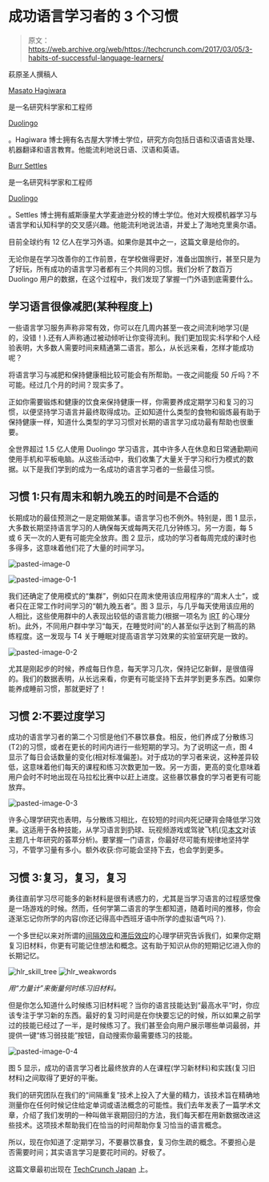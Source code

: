 # 成功语言学习者的 3 个习惯 

> 原文：<https://web.archive.org/web/https://techcrunch.com/2017/03/05/3-habits-of-successful-language-learners/>

萩原圣人撰稿人

[Masato Hagiwara](https://web.archive.org/web/20230215190731/http://masatohagiwara.net/)

是一名研究科学家和工程师

[Duolingo](https://web.archive.org/web/20230215190731/https://www.duolingo.com/)

。Hagiwara 博士拥有名古屋大学博士学位，研究方向包括日语和汉语语言处理、机器翻译和语言教育。他能流利地说日语、汉语和英语。

[Burr Settles](https://web.archive.org/web/20230215190731/http://burrsettles.com/)

是一名研究科学家和工程师

[Duolingo](https://web.archive.org/web/20230215190731/https://www.duolingo.com/)

。Settles 博士拥有威斯康星大学麦迪逊分校的博士学位。他对大规模机器学习与语言学和认知科学的交叉感兴趣。他能流利地说法语，并爱上了海地克里奥尔语。

目前全球约有 12 亿人在学习外语。如果你是其中之一，这篇文章是给你的。

无论你是在学习改善你的工作前景，在学校做得更好，准备出国旅行，甚至只是为了好玩，所有成功的语言学习者都有三个共同的习惯。我们分析了数百万 Duolingo 用户的数据，在这个过程中，我们发现了掌握一门外语到底需要什么。

## 学习语言很像减肥(某种程度上)

一些语言学习服务声称非常有效，你可以在几周内甚至一夜之间流利地学习(是的，没错！).还有人声称通过被动倾听让你变得流利。我们更加现实:科学和个人经验表明，大多数人需要时间来精通第二语言。那么，从长远来看，怎样才能成功呢？

将语言学习与减肥和保持健康相比较可能会有所帮助。一夜之间能瘦 50 斤吗？不可能。经过几个月的时间？现实多了。

正如你需要锻炼和健康的饮食来保持健康一样，你需要养成定期学习和复习的习惯，以便坚持学习语言并最终取得成功。正如知道什么类型的食物和锻炼最有助于保持健康一样，知道什么类型的学习习惯对长期的语言学习成功最有帮助也很重要。

全世界超过 1.5 亿人使用 Duolingo 学习语言，其中许多人在休息和日常通勤期间使用手机和平板电脑。从这些活动中，我们收集了大量关于学习和行为模式的数据。以下是我们学到的成为一名成功的语言学习者的一些最佳习惯。

## 习惯 1:只有周末和朝九晚五的时间是不合适的

长期成功的最佳预测之一是定期做某事。语言学习也不例外。特别是，图 1 显示，大多数长期坚持语言学习的人确保每天或每两天花几分钟练习。另一方面，每 5 或 6 天一次的人更有可能完全放弃。图 2 显示，成功的学习者每周完成的课时也多得多，这意味着他们花了大量的时间学习。

![pasted-image-0](img/7a8d5173abdd1a7609ebb75fc2b79597.png)

![pasted-image-0-1](img/cab5c096d25b2866feda593c570c016c.png)

我们还确定了使用模式的“集群”，例如只在周末使用该应用程序的“周末人士”，或者只在正常工作时间学习的“朝九晚五者”。图 3 显示，与几乎每天使用该应用的人相比，这些使用群中的人表现出较低的语言能力(根据一项名为 [IRT](https://web.archive.org/web/20230215190731/https://en.wikipedia.org/wiki/Item_response_theory) 的心理分析)。此外，不同用户群中学习“每天，在睡觉时间”的人甚至似乎达到了稍高的熟练程度。这一发现与 T4 关于睡眠对提高语言学习效果的实验室研究是一致的。

![pasted-image-0-2](img/abe2a7af180efff57e9fc5f1fc3ebc30.png)

尤其是刚起步的时候，养成每日作息，每天学习几次，保持记忆新鲜，是很值得的。我们的数据表明，从长远来看，你更有可能坚持下去并学到更多东西。如果你能养成睡前习惯，那就更好了！

## 习惯 2:不要过度学习

成功的语言学习者的第二个习惯是他们不暴饮暴食。相反，他们养成了分散练习(T2)的习惯，或者在更长的时间内进行一些短期的学习。为了说明这一点，图 4 显示了每日会话数量的变化(相对标准偏差)。对于成功的学习者来说，这种差异较低，这意味着他们每天的课程和练习次数更加一致。另一方面，更高的变化意味着用户会时不时地出现在马拉松比赛中以赶上进度。这些暴饮暴食的学习者更有可能放弃。

![pasted-image-0-3](img/e2163b2fc16e784bb53ffa1b3e65be6d.png)

许多心理学研究也表明，与分散练习相比，在较短的时间内死记硬背会降低学习效果。这适用于各种技能，从学习语言到扔球、玩视频游戏或驾驶飞机(见[本文](https://web.archive.org/web/20230215190731/http://citeseerx.ist.psu.edu/viewdoc/download?doi=10.1.1.740.6703&rep=rep1&type=pdf)对该主题几十年研究的荟萃分析)。要掌握一门语言，你最好尽可能有规律地坚持学习，不管学习量有多小。额外收获:你可能会坚持下去，也会学到更多。

## 习惯 3:复习，复习，复习

勇往直前学习尽可能多的新材料是很有诱惑力的，尤其是当学习语言的过程感觉像是一场游戏的时候。然而，任何学第二语言的学生都知道，随着时间的推移，你会逐渐忘记你所学的内容(你还记得高中西班牙语中所学的虚拟语气吗？).

一个多世纪以来对所谓的[间隔效应](https://web.archive.org/web/20230215190731/https://en.wikipedia.org/wiki/Spacing_effect)和[滞后效应](https://web.archive.org/web/20230215190731/https://en.wikipedia.org/wiki/Spacing_effect#Lag_effect)的心理学研究告诉我们，如果你定期复习旧材料，你更有可能记住想法和概念。这有助于知识从你的短期记忆进入你的长期记忆。

![hlr_skill_tree](img/f71806277516c01faf5ffcd60bffdb99.png) ![hlr_weakwords](img/e747b4b0cb63b3fbc881cb20b8d13193.png)

*用“力量计”来衡量何时练习旧材料。*

但是你怎么知道什么时候练习旧材料呢？当你的语言技能达到“最高水平”时，你应该专注于学习新的东西。最好的复习时间是在你快要忘记的时候，所以如果之前学过的技能已经过了一半，是时候练习了。我们甚至会向用户展示哪些单词最弱，并提供一键“练习弱技能”按钮，自动搜索你最需要练习的技能。

![pasted-image-0-4](img/b6c5639453a09800723159a01def33bd.png)

图 5 显示，成功的语言学习者比最终放弃的人在课程(学习新材料)和实践(复习旧材料)之间取得了更好的平衡。

我们的研究团队在我们的“间隔重复”技术上投入了大量的精力，该技术旨在精确地测量你在任何时候记住给定单词或语法概念的可能性。我们去年发表了一篇学术文章，介绍了我们发明的一种叫做半衰期回归的方法，我们每天都在用新数据改进这些技术。这项技术帮助我们在恰当的时间帮助你复习恰当的语言概念。

所以，现在你知道了:定期学习，不要暴饮暴食，复习你生疏的概念。不要担心是否需要时间；其实语言学习是要花时间的。好极了。

这篇文章最初出现在 [TechCrunch Japan](https://web.archive.org/web/20230215190731/http://jp.beta.techcrunch.com/2016/12/20/duolingo/) 上。